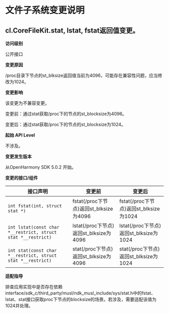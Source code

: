# 文件子系统变更说明

## cl.CoreFileKit.stat, lstat, fstat返回值变更。

**访问级别**

公开接口

**变更原因**

/proc目录下节点的st_blksize返回值当前为4096，可能存在兼容性问题，应当修改为1024。

**变更影响**

该变更为不兼容变更。

变更前：通过stat获取/proc下的节点的st_blocksize为4096。

变更后：通过stat获取/proc下的节点的st_blocksize为1024。

**起始 API Level**

不涉及。

**变更发生版本**

从OpenHarmony SDK 5.0.2 开始。

**变更的接口/组件**


| 接口声明                                                     | 变更前                                 | 变更后                                 |
| ------------------------------------------------------------ | -------------------------------------- | -------------------------------------- |
| `int fstat(int, struct stat *)`                              | fstat(/proc下节点)返回st_blksize为4096 | fstat(/proc下节点)返回st_blksize为1024 |
| `int lstat(const char *__restrict, struct stat *__restrict)` | lstat(/proc下节点)返回st_blksize为4096 | lstat(/proc下节点)返回st_blksize为1024 |
| `int stat(const char *__restrict, struct stat *__restrict)`  | stat(/proc下节点)返回st_blksize为4096  | stat(/proc下节点)返回st_blksize为1024  |

**适配指导**

排查应用实现中是否存在依赖interface/sdk_c/third_party/musl/ndk_musl_include/sys/stat.h中的fstat、lstat、stat接口获取proc下节点的blocksize的场景。若涉及，需要适配该值为1024并处理。